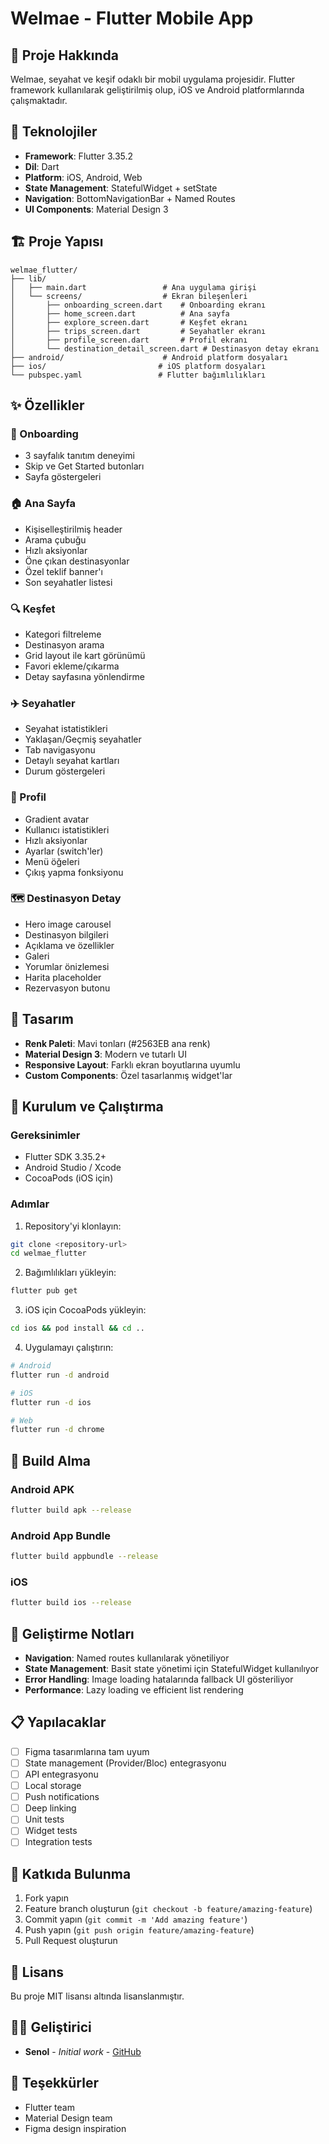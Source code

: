 # Welmae - Flutter Mobile App

## 📱 Proje Hakkında

Welmae, seyahat ve keşif odaklı bir mobil uygulama projesidir. Flutter framework kullanılarak geliştirilmiş olup, iOS ve Android platformlarında çalışmaktadır.

## 🚀 Teknolojiler

- **Framework**: Flutter 3.35.2
- **Dil**: Dart
- **Platform**: iOS, Android, Web
- **State Management**: StatefulWidget + setState
- **Navigation**: BottomNavigationBar + Named Routes
- **UI Components**: Material Design 3

## 🏗️ Proje Yapısı

```
welmae_flutter/
├── lib/
│   ├── main.dart                 # Ana uygulama girişi
│   └── screens/                  # Ekran bileşenleri
│       ├── onboarding_screen.dart    # Onboarding ekranı
│       ├── home_screen.dart          # Ana sayfa
│       ├── explore_screen.dart       # Keşfet ekranı
│       ├── trips_screen.dart         # Seyahatler ekranı
│       ├── profile_screen.dart       # Profil ekranı
│       └── destination_detail_screen.dart # Destinasyon detay ekranı
├── android/                      # Android platform dosyaları
├── ios/                         # iOS platform dosyaları
└── pubspec.yaml                 # Flutter bağımlılıkları
```

## ✨ Özellikler

### 🔐 Onboarding
- 3 sayfalık tanıtım deneyimi
- Skip ve Get Started butonları
- Sayfa göstergeleri

### 🏠 Ana Sayfa
- Kişiselleştirilmiş header
- Arama çubuğu
- Hızlı aksiyonlar
- Öne çıkan destinasyonlar
- Özel teklif banner'ı
- Son seyahatler listesi

### 🔍 Keşfet
- Kategori filtreleme
- Destinasyon arama
- Grid layout ile kart görünümü
- Favori ekleme/çıkarma
- Detay sayfasına yönlendirme

### ✈️ Seyahatler
- Seyahat istatistikleri
- Yaklaşan/Geçmiş seyahatler
- Tab navigasyonu
- Detaylı seyahat kartları
- Durum göstergeleri

### 👤 Profil
- Gradient avatar
- Kullanıcı istatistikleri
- Hızlı aksiyonlar
- Ayarlar (switch'ler)
- Menü öğeleri
- Çıkış yapma fonksiyonu

### 🗺️ Destinasyon Detay
- Hero image carousel
- Destinasyon bilgileri
- Açıklama ve özellikler
- Galeri
- Yorumlar önizlemesi
- Harita placeholder
- Rezervasyon butonu

## 🎨 Tasarım

- **Renk Paleti**: Mavi tonları (#2563EB ana renk)
- **Material Design 3**: Modern ve tutarlı UI
- **Responsive Layout**: Farklı ekran boyutlarına uyumlu
- **Custom Components**: Özel tasarlanmış widget'lar

## 🚀 Kurulum ve Çalıştırma

### Gereksinimler
- Flutter SDK 3.35.2+
- Android Studio / Xcode
- CocoaPods (iOS için)

### Adımlar
1. Repository'yi klonlayın:
```bash
git clone <repository-url>
cd welmae_flutter
```

2. Bağımlılıkları yükleyin:
```bash
flutter pub get
```

3. iOS için CocoaPods yükleyin:
```bash
cd ios && pod install && cd ..
```

4. Uygulamayı çalıştırın:
```bash
# Android
flutter run -d android

# iOS
flutter run -d ios

# Web
flutter run -d chrome
```

## 📱 Build Alma

### Android APK
```bash
flutter build apk --release
```

### Android App Bundle
```bash
flutter build appbundle --release
```

### iOS
```bash
flutter build ios --release
```

## 🔧 Geliştirme Notları

- **Navigation**: Named routes kullanılarak yönetiliyor
- **State Management**: Basit state yönetimi için StatefulWidget kullanılıyor
- **Error Handling**: Image loading hatalarında fallback UI gösteriliyor
- **Performance**: Lazy loading ve efficient list rendering

## 📋 Yapılacaklar

- [ ] Figma tasarımlarına tam uyum
- [ ] State management (Provider/Bloc) entegrasyonu
- [ ] API entegrasyonu
- [ ] Local storage
- [ ] Push notifications
- [ ] Deep linking
- [ ] Unit tests
- [ ] Widget tests
- [ ] Integration tests

## 🤝 Katkıda Bulunma

1. Fork yapın
2. Feature branch oluşturun (`git checkout -b feature/amazing-feature`)
3. Commit yapın (`git commit -m 'Add amazing feature'`)
4. Push yapın (`git push origin feature/amazing-feature`)
5. Pull Request oluşturun

## 📄 Lisans

Bu proje MIT lisansı altında lisanslanmıştır.

## 👨‍💻 Geliştirici

- **Senol** - *Initial work* - [GitHub](https://github.com/yourusername)

## 🙏 Teşekkürler

- Flutter team
- Material Design team
- Figma design inspiration
